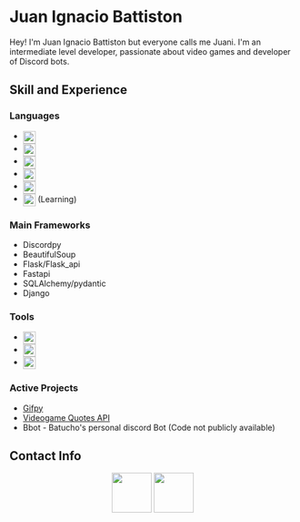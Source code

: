 # Juan Ignacio Battiston

Hey! I'm Juan Ignacio Battiston but everyone calls me Juani. I'm an intermediate level developer, passionate about video games and developer of Discord bots.

## Skill and Experience

### Languages 
- <img align="center" width="22px" src="https://raw.githubusercontent.com/jmnote/z-icons/master/svg/python.svg" style="max-width: 100%;">
- <img align="center" width="22px" src="https://cdn-icons-png.flaticon.com/512/919/919827.png" style="max-width: 100%;">
- <img align="center" width="22px" src="https://cdn-icons-png.flaticon.com/512/919/919826.png" style="max-width: 100%;">  
- <img align="center" width="22px" src="https://e7.pngegg.com/pngimages/747/798/png-clipart-mysql-mysql.png" style="max-width: 100%;">
- <img align="center" width="22px" src="https://raw.githubusercontent.com/jmnote/z-icons/master/svg/javascript.svg" style="max-width: 100%;">
- <img align="center" width="22px" src="https://raw.githubusercontent.com/jmnote/z-icons/master/svg/cpp.svg" style="max-width: 100%;"> (Learning)
### Main Frameworks
- Discordpy
- BeautifulSoup
- Flask/Flask_api
- Fastapi
- SQLAlchemy/pydantic
- Django

### Tools
- <img align="center" width="22px" src="https://upload.wikimedia.org/wikipedia/commons/thumb/2/2d/Visual_Studio_Code_1.18_icon.svg/1200px-Visual_Studio_Code_1.18_icon.svg.png" style="max-width: 100%;"> 
- <img align="center" width="22px" src="https://iconape.com/wp-content/png_logo_vector/git-icon.png" style="max-width: 100%;"> 
- <img align="center" width="22px" src="https://upload.wikimedia.org/wikipedia/commons/thumb/9/93/Amazon_Web_Services_Logo.svg/1280px-Amazon_Web_Services_Logo.svg.png" style="max-width: 100%;"> 
### Active Projects
- [Gifpy](https://github.com/Batucho/gifpy)
- [Videogame Quotes API](https://github.com/Batucho/Videogame-Quotes-API)
- Bbot - Batucho's personal discord Bot (Code not publicly available)

## Contact Info

<p align="center">
<img href="https://twitter.com/Juani_Battiston" align="center" width="70px" src="https://raw.githubusercontent.com/jmnote/z-icons/master/svg/twitter.svg" style="max-width: 100%;"> 
<img align="center" width="70px " href="mailto:juan.i.b02@hotmail.com" src="https://upload.wikimedia.org/wikipedia/commons/thumb/7/7e/Gmail_icon_%282020%29.svg/1280px-Gmail_icon_%282020%29.svg.png" style="max-width: 100%;">
</p>
